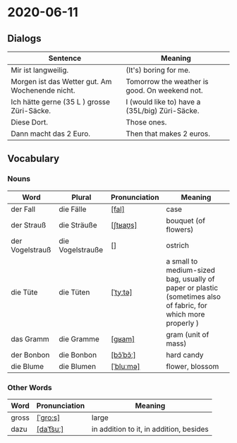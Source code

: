 # 2020-06-11

## Dialogs

| Sentence                                        | Meaning                                        |
| ----------------------------------------------- | ---------------------------------------------- |
| Mir ist langweilig.                             | (It's) boring for me.                          |
| Morgen ist das Wetter gut. Am Wochenende nicht. | Tomorrow the weather is good. On weekend not.  |
| Ich hätte gerne (35 L ) grosse Züri-Säcke.      | I (would like to) have a (35L/big) Züri-Säcke. |
| Diese Dort.                                     | Those ones.                                    |
| Dann macht das 2 Euro.                          | Then that makes 2 euros.                       |

## Vocabulary

### Nouns

| Word            | Plural | Pronunciation | Meaning              |
| --------------- | ------ | ------------- | -------------------- |
|der Fall|die Fälle|[[fal]](https://cdn.duden.de/_media_/audio/ID4116016_45111713.mp3)|case|
|der Strauß|die Sträuße|[[ʃtʁaʊ̯s]](https://cdn.duden.de/_media_/audio/ID4108438_468805148.mp3)|bouquet (of flowers)|
|der Vogelstrauß|die Vogelstrauße|[]|ostrich|
|die Tüte|die Tüten|[[ˈtyːtə]](https://cdn.duden.de/_media_/audio/ID4120544_517123962.mp3)|a small to medium-sized bag, usually of paper or plastic (sometimes also of fabric, for which more properly )|
|das Gramm|die Gramme|[[ɡʁam]](https://cdn.duden.de/_media_/audio/ID4519939_521425192.mp3)|gram (unit of mass)|
|der Bonbon|die Bonbon|[[bɔ̃ˈbɔ̃ː]](https://cdn.duden.de/_media_/audio/ID4136455_32331923.mp3)|hard candy|
|die Blume|die Blumen|[[ˈbluːmə]](https://cdn.duden.de/_media_/audio/ID4109192_249251259.mp3)|flower, blossom|

### Other Words

| Word  | Pronunciation | Meaning |
| ----- | ------------- | ------- |
|gross|[[ˈgro:s]](https://sounds.pons.com/audio_tts/de/Tdeen273189)|large|
|dazu|[[daˈt͡suː]](https://cdn.duden.de/_media_/audio/ID4120924_514945147.mp3)|in addition to it, in addition, besides|
